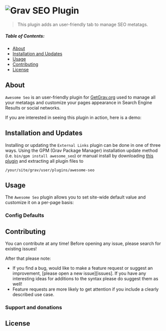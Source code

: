 # ![Grav SEO Plugin](https://avatars3.githubusercontent.com/u/8237355?v=3&s=400)


> This plugin adds an user-friendly tab to manage SEO metatags.

##### Table of Contents:

* [About](#about)
* [Installation and Updates](#installation-and-updates)
* [Usage](#usage)
* [Contributing](#contributing)
* [License](#license)

## About

`Awesome Seo` is an user-friendly plugin for [GetGrav.org](http://getgrav.org) used to manage all your metatags and customize your pages appearance in Search Engine Results or social networks.

If you are interested in seeing this plugin in action, here is a demo:



## Installation and Updates

Installing or updating the `External Links` plugin can be done in one of three ways. Using the GPM (Grav Package Manager) installation update method (i.e. `bin/gpm install awesome_seo`) or manual install by downloading [this plugin](https://github.com/paulmassen/grav-plugin-awesome-seo) and extracting all plugin files to

    /your/site/grav/user/plugins/awesome-seo



## Usage

The `Awesome Seo` plugin allows you to set site-wide default value and customize it on a per-page basis:

### Config Defaults



## Contributing

You can contribute at any time! Before opening any issue, please search for existing issues!

After that please note:

* If you find a bug, would like to make a feature request or suggest an improvement, [please open a new issue][issues]. If you have any interesting ideas for additions to the syntax please do suggest them as well!
* Feature requests are more likely to get attention if you include a clearly described use case.


### Support and donations


## License


